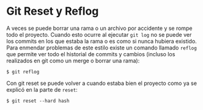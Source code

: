 # Git Reset y Reflog

A veces se puede borrar una rama o un archivo por accidente y se rompe todo el proyecto. Cuando esto ocurre al ejecutar `git log` no se puede ver los commits en los que estaba la rama o es como si nunca hubiera existido. Para enmendar problemas de este estilo existe un comando llamado `reflog` que permite ver todo el historial de commits y cambios (incluso los realizados en git como un merge o borrar una rama):
~~~
$ git reflog
~~~

Con git reset se puede volver a cuando estaba bien el proyecto como ya se explicó en la parte de `reset`:
~~~
$ git reset --hard hash
~~~
